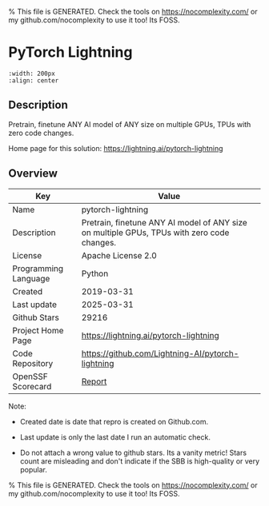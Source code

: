 
% This file is GENERATED. Check the tools on https://nocomplexity.com/ or my github.com/nocomplexity to use it too! Its FOSS. 

# PyTorch Lightning


```{image} https://camo.githubusercontent.com/93ac31ef9326af1877666811854be95ddf521f2bb846671b4d439cf09925a004/68747470733a2f2f706c2d626f6c74732d646f632d696d616765732e73332e75732d656173742d322e616d617a6f6e6177732e636f6d2f6170702d322f70746c5f62616e6e65722e706e67 
:width: 200px 
:align: center 
```

## Description 

Pretrain, finetune ANY AI model of ANY size on multiple GPUs, TPUs with zero code changes. 

Home page for this solution: https://lightning.ai/pytorch-lightning 

## Overview 

| Key | Value |
| --- | --- |
| Name | pytorch-lightning |
| Description | Pretrain, finetune ANY AI model of ANY size on multiple GPUs, TPUs with zero code changes. |
| License | Apache License 2.0 |
| Programming Language | Python |
| Created | 2019-03-31 |
| Last update | 2025-03-31 |
| Github Stars | 29216 |
| Project Home Page | https://lightning.ai/pytorch-lightning |
| Code Repository | https://github.com/Lightning-AI/pytorch-lightning |
| OpenSSF Scorecard | [Report](https://securityscorecards.dev/viewer/?uri=github.com/Lightning-AI/pytorch-lightning) |

Note:
 - Created date is date that repro is created on Github.com. 

- Last update is only the last date I run an automatic check. 

- Do not attach a wrong value to github stars. Its a vanity metric! Stars count are misleading and 
don't indicate if the SBB is high-quality or very popular.

% This file is GENERATED. Check the tools on https://nocomplexity.com/ or my github.com/nocomplexity to use it too! Its FOSS. 


